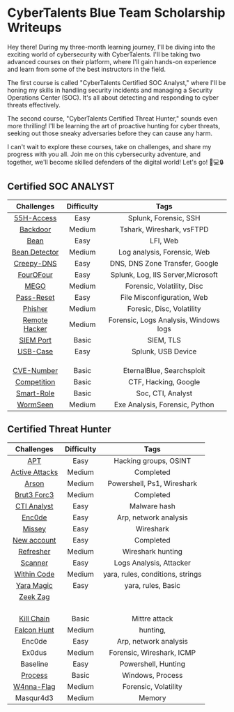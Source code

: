 # CyberTalents Blue Team Scholarship Writeups

Hey there! During my three-month learning journey, I'll be diving into the exciting world of cybersecurity with CyberTalents. I'll be taking two advanced courses on their platform, where I'll gain hands-on experience and learn from some of the best instructors in the field.

The first course is called "CyberTalents Certified SOC Analyst," where I'll be honing my skills in handling security incidents and managing a Security Operations Center (SOC). It's all about detecting and responding to cyber threats effectively.

The second course, "CyberTalents Certified Threat Hunter," sounds even more thrilling! I'll be learning the art of proactive hunting for cyber threats, seeking out those sneaky adversaries before they can cause any harm.

I can't wait to explore these courses, take on challenges, and share my progress with you all. Join me on this cybersecurity adventure, and together, we'll become skilled defenders of the digital world! Let's go! 🚀💻🔒

## Certified SOC ANALYST

| Challenges | Difficulty |                                                Tags                                                |
|:-------------:|:----------:|:--------------------------------------------------------------------------------------------------:|
| [55H-Access](https://github.com/castiel-aj/Cybertalents-Challenges-Writeups/blob/master/Certified%20SOC%20Analyst/Challenges/55H%20Access%20-%20Splunk/55H%20Access%20%E2%80%93%20Writeup.md) | Easy | Splunk, Forensic, SSH |
| [Backdoor](https://github.com/castiel-aj/Cybertalents-Challenges-Writeups/blob/master/Certified%20SOC%20Analyst/Challenges/Backdoor/Backdoor%20-%20Writeup.md) | Medium | Tshark, Wireshark, vsFTPD |
| [Bean](https://github.com/castiel-aj/Cybertalents-Challenges-Writeups/blob/master/Certified%20SOC%20Analyst/Challenges/Bean%20-%20Web%20Security%20Analysis/Bean%20-%20Writeup.md) | Easy | LFI, Web |
| [Bean Detector](https://github.com/castiel-aj/Cybertalents-Challenges-Writeups/blob/master/Certified%20SOC%20Analyst/Challenges/Beans%20Detector%20-%20Web%20Security%20Analysis/Beans%20Detector%20-%20Writeup.md) | Medium | Log analysis, Forensic, Web |
| [Creepy-DNS](https://github.com/castiel-aj/Cybertalents-Challenges-Writeups/blob/master/Certified%20SOC%20Analyst/Challenges/Creepy%20DNS/Creepy%20DNS.md) | Easy | DNS, DNS Zone Transfer, Google |
| [FourOFour](https://github.com/castiel-aj/Cybertalents-Challenges-Writeups/blob/master/Certified%20SOC%20Analyst/Challenges/FourOFour%20-%20Splunk/Four0Four%20-%20Writeup.md) | Easy | Splunk,  Log, IIS Server,Microsoft |
| [MEGO](https://github.com/castiel-aj/Cybertalents-Challenges-Writeups/blob/master/Certified%20SOC%20Analyst/Challenges/MEGO%20-%20Digital%20Forensics/MEGO%20Writeup.md) | Medium | Forensic, Volatility, Disc |
| [Pass-Reset](https://github.com/castiel-aj/Cybertalents-Challenges-Writeups/blob/master/Certified%20SOC%20Analyst/Challenges/Pass%20reset%20-%20Email%20Analysis/Pass%20reset%20-%20Writeup.md) | Easy | File Misconfiguration, Web |
| [Phisher](https://github.com/castiel-aj/Cybertalents-Challenges-Writeups/blob/master/Certified%20SOC%20Analyst/Challenges/Phisher%20-%20Digital%20Forensics/Phisher.md) | Medium | Foresic, Disc, Volatility |
| [Remote Hacker](https://github.com/castiel-aj/Cybertalents-Challenges-Writeups/blob/master/Certified%20SOC%20Analyst/Challenges/Remote%20Hacker%20-%20Windows%20Logs/Remote%20Hacker%20-%20Writeup.md) | Medium | Forensic, Logs Analysis, Windows logs |
| [SIEM Port](https://github.com/castiel-aj/Cybertalents-Challenges-Writeups/blob/master/Certified%20SOC%20Analyst/Challenges/SIEM%20Port%20-%20Introduction%20to%20Logs%20and%20Events/SIEM%20Port%20-%20Writeup.md) | Basic | SIEM, TLS |
| [USB-Case](https://github.com/castiel-aj/Cybertalents-Challenges-Writeups/blob/master/Certified%20SOC%20Analyst/Challenges/USB%20Case%20-%20SIEM%20Use%20Cases/USB%20Case%20-%20Writeup.md) | Easy | Splunk, USB Device |
|  |  |  |
|  |  |  |
|  |  |  |
|     [CVE-Number](./Soc-analyst/CVE-Number/Readme.md)     |    Basic    |                                       EternalBlue, Searchsploit                                       |
|      [Competition](./Soc-analyst/Competition/Readme.md)      |   Basic    |         CTF, Hacking, Google          |
|       [Smart-Role](./Soc-analyst/Smart-Role/Readme.md)       |   Basic    |           Soc, CTI, Analyst           |
|         [WormSeen](./Soc-analyst/WormSeen/README.md)         |   Medium   |    Exe Analysis, Forensic, Python     |


## Certified Threat Hunter

| Challenges | Difficulty |                                                Tags                                                |
|:-------------:|:----------:|:--------------------------------------------------------------------------------------------------:|
| [APT](https://github.com/castiel-aj/Cybertalents-Challenges-Writeups/blob/master/Certified%20Threat%20Hunter/Challenges/APT/APT%20-%20Writeup.md) | Easy | Hacking groups,  OSINT |
| [Active Attacks](https://github.com/castiel-aj/Cybertalents-Challenges-Writeups/blob/master/Certified%20Threat%20Hunter/Challenges/Active%20Attacks%20-%20Hunting%20Windows%20Events%20and%20Logs/Active%20Attacks%20-%20Writeup.md) | Medium | Completed |
| [Arson](https://github.com/castiel-aj/Cybertalents-Challenges-Writeups/blob/master/Certified%20Threat%20Hunter/Challenges/Arson%20-%20Hunting%20with%20Powershell/Arson-Writeup.md) | Medium | Powershell, Ps1, Wireshark |
| [Brut3 Forc3](https://github.com/castiel-aj/Cybertalents-Challenges-Writeups/blob/master/Certified%20Threat%20Hunter/Challenges/Brut3Forc3%20-%20Hunting%20Windows%20Events%20and%20Logs/Brut3Forc3_WriteUp.md) | Medium | Completed |
| [CTI Analyst](https://github.com/castiel-aj/Cybertalents-Challenges-Writeups/blob/master/Certified%20Threat%20Hunter/Challenges/CTI%20Analyst%20-%20MISP%20Threat%20Intelligence%20System/CTI%20Analyst%20-%20Writeup.md) | Easy | Malware hash |
| [Enc0de](https://github.com/castiel-aj/Cybertalents-Challenges-Writeups/blob/master/Certified%20Threat%20Hunter/Challenges/Enc0ded%20-%20Traffic%20Capturing/Enc0ded%20-%20Writeup.md) | Easy | Arp, network analysis |
| [Missey](https://github.com/castiel-aj/Cybertalents-Challenges-Writeups/blob/master/Certified%20Threat%20Hunter/Challenges/Missey%20-%20Introduction%20to%20Zeek/Missey%20-%20Writeup.md) | Easy | Wireshark |
| [New account](https://github.com/castiel-aj/Cybertalents-Challenges-Writeups/blob/master/Certified%20Threat%20Hunter/Challenges/New%20Account%20-%20Hunting%20Windows%20Events%20and%20Logs/New%20Account%20-%20Writeup.md) | Easy | Completed |
| [Refresher](https://github.com/castiel-aj/Cybertalents-Challenges-Writeups/blob/master/Certified%20Threat%20Hunter/Challenges/Refresher%20-%20Wireshark%20in%20Depth/Refresher%20-%20Writeup.md) | Medium | Wireshark hunting |
| [Scanner](https://github.com/castiel-aj/Cybertalents-Challenges-Writeups/blob/master/Certified%20Threat%20Hunter/Challenges/Scanner%20-%20Hunting%20Windows%20Events%20and%20Logs/Scanner%20-%20Writeup.md) | Easy | Logs Analysis, Attacker |
| [Within Code](https://github.com/castiel-aj/Cybertalents-Challenges-Writeups/blob/master/Certified%20Threat%20Hunter/Challenges/Within%20Code%20-%20IoCs%2C%20YARA%2C%20%26%20Sigma%20Rules/Within%20Code%20-%20Writeup.md) | Medium | yara, rules, conditions, strings |
| [Yara Magic](https://github.com/castiel-aj/Cybertalents-Challenges-Writeups/blob/master/Certified%20Threat%20Hunter/Challenges/Yara%20Magic%20-%20IoCs%2C%20YARA%2C%20%26%20Sigma%20Rules/Yara%20Magic%20-%20Writeup.md) | Easy | yara, rules, Basic |
| [Zeek Zag](https://github.com/castiel-aj/Cybertalents-Challenges-Writeups/blob/master/Certified%20Threat%20Hunter/Challenges/Zeek-Zag%20-%20Introduction%20to%20Zeek/Zeek-Zag%20-%20Writeup.md) | | |
|                                                              |            |                                  |
|                                                              |            |                                  |
|                                                              |            |                                  |
|                                                              |            |                                  |
|   [Kill Chain](./Threat-hunter)   |   Basic   |                                            Mittre attack                                            |
|                [Falcon Hunt](./Threat-hunter)                |   Medium   |             hunting,             |
|                            Enc0de                            |    Easy    |      Arp, network analysis       |
|                            Ex0dus                            |   Medium   |    Forensic, Wireshark, ICMP     |
|                           Baseline                           |    Easy    |       Powershell, Hunting        |
|                  [Process](./Threat-hunter)                  |   Basic    |         Windows, Process         |
|                [W4nna-Flag](./Threat-hunter)                 |   Medium   |       Forensic, Volatility       |
|                          Masqur4d3                           |   Medium   |              Memory              |
